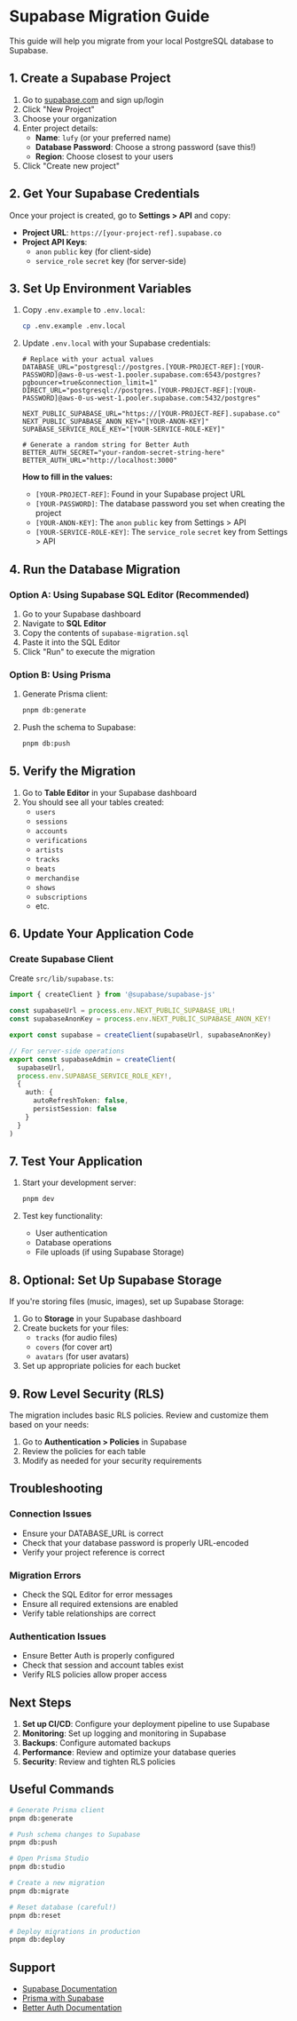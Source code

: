 # Supabase Migration Guide

This guide will help you migrate from your local PostgreSQL database to Supabase.

## 1. Create a Supabase Project

1. Go to [supabase.com](https://supabase.com) and sign up/login
2. Click "New Project"
3. Choose your organization
4. Enter project details:
   - **Name**: `lufy` (or your preferred name)
   - **Database Password**: Choose a strong password (save this!)
   - **Region**: Choose closest to your users
5. Click "Create new project"

## 2. Get Your Supabase Credentials

Once your project is created, go to **Settings > API** and copy:

- **Project URL**: `https://[your-project-ref].supabase.co`
- **Project API Keys**:
  - `anon` `public` key (for client-side)
  - `service_role` `secret` key (for server-side)

## 3. Set Up Environment Variables

1. Copy `.env.example` to `.env.local`:

   ```bash
   cp .env.example .env.local
   ```

2. Update `.env.local` with your Supabase credentials:

   ```env
   # Replace with your actual values
   DATABASE_URL="postgresql://postgres.[YOUR-PROJECT-REF]:[YOUR-PASSWORD]@aws-0-us-west-1.pooler.supabase.com:6543/postgres?pgbouncer=true&connection_limit=1"
   DIRECT_URL="postgresql://postgres.[YOUR-PROJECT-REF]:[YOUR-PASSWORD]@aws-0-us-west-1.pooler.supabase.com:5432/postgres"
   
   NEXT_PUBLIC_SUPABASE_URL="https://[YOUR-PROJECT-REF].supabase.co"
   NEXT_PUBLIC_SUPABASE_ANON_KEY="[YOUR-ANON-KEY]"
   SUPABASE_SERVICE_ROLE_KEY="[YOUR-SERVICE-ROLE-KEY]"
   
   # Generate a random string for Better Auth
   BETTER_AUTH_SECRET="your-random-secret-string-here"
   BETTER_AUTH_URL="http://localhost:3000"
   ```

   **How to fill in the values:**
   - `[YOUR-PROJECT-REF]`: Found in your Supabase project URL
   - `[YOUR-PASSWORD]`: The database password you set when creating the project
   - `[YOUR-ANON-KEY]`: The `anon` `public` key from Settings > API
   - `[YOUR-SERVICE-ROLE-KEY]`: The `service_role` `secret` key from Settings > API

## 4. Run the Database Migration

### Option A: Using Supabase SQL Editor (Recommended)

1. Go to your Supabase dashboard
2. Navigate to **SQL Editor**
3. Copy the contents of `supabase-migration.sql`
4. Paste it into the SQL Editor
5. Click "Run" to execute the migration

### Option B: Using Prisma

1. Generate Prisma client:

   ```bash
   pnpm db:generate
   ```

2. Push the schema to Supabase:

   ```bash
   pnpm db:push
   ```

## 5. Verify the Migration

1. Go to **Table Editor** in your Supabase dashboard
2. You should see all your tables created:
   - `users`
   - `sessions`
   - `accounts`
   - `verifications`
   - `artists`
   - `tracks`
   - `beats`
   - `merchandise`
   - `shows`
   - `subscriptions`
   - etc.

## 6. Update Your Application Code

### Create Supabase Client

Create `src/lib/supabase.ts`:

```typescript
import { createClient } from '@supabase/supabase-js'

const supabaseUrl = process.env.NEXT_PUBLIC_SUPABASE_URL!
const supabaseAnonKey = process.env.NEXT_PUBLIC_SUPABASE_ANON_KEY!

export const supabase = createClient(supabaseUrl, supabaseAnonKey)

// For server-side operations
export const supabaseAdmin = createClient(
  supabaseUrl,
  process.env.SUPABASE_SERVICE_ROLE_KEY!,
  {
    auth: {
      autoRefreshToken: false,
      persistSession: false
    }
  }
)
```

## 7. Test Your Application

1. Start your development server:

   ```bash
   pnpm dev
   ```

2. Test key functionality:
   - User authentication
   - Database operations
   - File uploads (if using Supabase Storage)

## 8. Optional: Set Up Supabase Storage

If you're storing files (music, images), set up Supabase Storage:

1. Go to **Storage** in your Supabase dashboard
2. Create buckets for your files:
   - `tracks` (for audio files)
   - `covers` (for cover art)
   - `avatars` (for user avatars)
3. Set up appropriate policies for each bucket

## 9. Row Level Security (RLS)

The migration includes basic RLS policies. Review and customize them based on your needs:

1. Go to **Authentication > Policies** in Supabase
2. Review the policies for each table
3. Modify as needed for your security requirements

## Troubleshooting

### Connection Issues

- Ensure your DATABASE_URL is correct
- Check that your database password is properly URL-encoded
- Verify your project reference is correct

### Migration Errors

- Check the SQL Editor for error messages
- Ensure all required extensions are enabled
- Verify table relationships are correct

### Authentication Issues

- Ensure Better Auth is properly configured
- Check that session and account tables exist
- Verify RLS policies allow proper access

## Next Steps

1. **Set up CI/CD**: Configure your deployment pipeline to use Supabase
2. **Monitoring**: Set up logging and monitoring in Supabase
3. **Backups**: Configure automated backups
4. **Performance**: Review and optimize your database queries
5. **Security**: Review and tighten RLS policies

## Useful Commands

```bash
# Generate Prisma client
pnpm db:generate

# Push schema changes to Supabase
pnpm db:push

# Open Prisma Studio
pnpm db:studio

# Create a new migration
pnpm db:migrate

# Reset database (careful!)
pnpm db:reset

# Deploy migrations in production
pnpm db:deploy
```

## Support

- [Supabase Documentation](https://supabase.com/docs)
- [Prisma with Supabase](https://supabase.com/docs/guides/integrations/prisma)
- [Better Auth Documentation](https://www.better-auth.com/docs)
